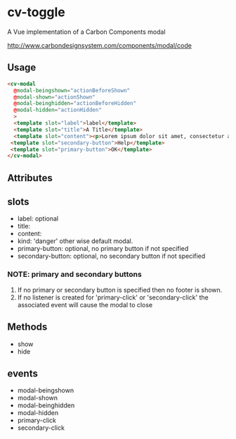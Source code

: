 # cv-toggle

A Vue implementation of a Carbon Components modal

http://www.carbondesignsystem.com/components/modal/code

## Usage

```html
<cv-modal
  @modal-beingshown="actionBeforeShown"
  @modal-shown="actionShown"
  @modal-beinghidden="actionBeforeHidden"
  @modal-hidden="actionHidden"
  >
  <template slot="label">label</template>
  <template slot="title">A Title</template>
  <template slot="content"><p>Lorem ipsum dolor sit amet, consectetur adipisicing elit, seed do eiusmod tempor incididunt ut labore et dolore magna aliqua. Ut enim ad minim veniam, quis nostrud exercitation ullamco laboris nisi ut aliquip ex ea commodo consequat.</p></template>
 <template slot="secondary-button">Help</template>
 <template slot="primary-button">OK</template>
</cv-modal>
```

## Attributes

## slots

- label: optional
- title:
- content:
- kind: 'danger' other wise default modal.
- primary-button: optional, no primary button if not specified
- secondary-button: optional, no secondary button if not specified

### NOTE: primary and secondary buttons

1. If no primary or secondary button is specified then no footer is shown.
2. If no listener is created for 'primary-click' or 'secondary-click' the associated event will cause the modal to close

## Methods

- show
- hide

## events

- modal-beingshown
- modal-shown
- modal-beinghidden
- modal-hidden
- primary-click
- secondary-click
